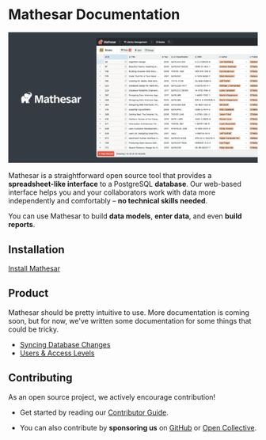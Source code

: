 # Mathesar Documentation

![Mathesar header](assets/images/header.png)

Mathesar is a straightforward open source tool that provides a **spreadsheet-like interface** to a PostgreSQL **database**. Our web-based interface helps you and your collaborators work with data more independently and comfortably – **no technical skills needed**.

You can use Mathesar to build **data models**, **enter data**, and even **build reports**.

## Installation

[Install Mathesar](installation/index.md)

## Product
Mathesar should be pretty intuitive to use. More documentation is coming soon, but for now, we've written some documentation for some things that could be tricky.

- [Syncing Database Changes](product/syncing-db.md)
- [Users & Access Levels](product/syncing-db.md)

## Contributing

As an open source project, we actively encourage contribution!

- Get started by reading our [Contributor Guide](https://github.com/centerofci/mathesar/blob/develop/CONTRIBUTING.md).

- You can also contribute by **sponsoring us** on [GitHub](https://github.com/sponsors/centerofci) or [Open Collective](https://opencollective.com/mathesar).
